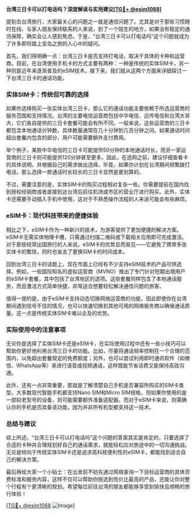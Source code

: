 **台湾三日卡可以打电话吗？深度解读与实用建议[[TG💪+ @esim1088](https://t.me/s/esim1088)]**

提到去台湾旅行，大家最关心的问题之一就是通信问题了。尤其是对于那些习惯随时在线、与家人朋友保持联系的人来说，到了一个陌生的地方，如果没有稳定的通讯保障，确实会让人感到焦虑。于是，“台湾三日卡可以打电话吗”这个问题就成为了许多即将踏上宝岛之旅的人心中的疑问。

首先，我们得明确一点：台湾三日卡是否支持打电话，取决于具体的卡种和运营商。目前，在台湾使用手机卡的方式主要有两种：一种是传统的实体SIM卡，另一种则是近年来逐渐普及的eSIM技术。接下来，我们就从这两个方面来详细探讨一下台湾三日卡的通话功能。

### 实体SIM卡：传统但可靠的选择

如果你选择购买一张实体台湾三日卡，那么它的通话功能主要依赖于所选运营商的服务范围和支持情况。台湾的主要电信运营商包括中华电信、远传电信和台湾大哥大，它们各自提供的三日卡套餐可能会有所不同。一般来说，这些运营商的三日卡都包含本地通话分钟数，具体数量通常在几十分钟到几百分钟之间。如果通话时间超出套餐内包含的部分，用户可能需要额外支付费用。

举个例子，某款中华电信的三日卡可能提供50分钟的本地通话时长，而另一家运营商的三日卡则可能提供120分钟甚至更多。因此，在选购之前，建议仔细查看卡的具体说明，并根据自己的需求做出选择。毕竟，如果你计划在台湾期间频繁拨打电话，那么选择一款通话时长较长的三日卡显然是更划算的。

不过，需要注意的是，实体SIM卡的购买过程相对复杂一些。你需要提前在国内找到授权经销商或者直接到达台湾后前往机场或市区的营业厅进行购买。此外，实体卡还需要手动插入手机中使用，这对于不熟悉操作流程的人来说可能会有些麻烦。

### eSIM卡：现代科技带来的便捷体验

相比之下，eSIM卡作为一种新兴的技术，为游客提供了更加便捷的解决方案。eSIM卡无需实体物理卡槽，只需通过扫描二维码或下载相关应用即可完成激活。对于那些经常出国旅行的人来说，eSIM卡的优势显而易见——它避免了携带多张实体卡的繁琐，同时也省去了更换SIM卡的时间成本。

回到台湾三日卡的话题上，现在市面上已经有不少支持eSIM技术的产品可供选择。例如，一些国际知名的虚拟运营商（MVNO）推出了专门针对短期出境用户的eSIM卡套餐，其中包括了台湾地区的选项。这些套餐同样包含了本地通话服务，而且激活方式简单快捷，非常适合想要轻松解决通信问题的旅客。

值得一提的是，由于eSIM卡支持动态切换网络运营商的功能，因此即使你在台湾期间遇到信号不佳的情况，也可以快速切换到其他可用的网络服务商以确保通话质量。这一点是传统实体SIM卡难以企及的优势。

### 实际使用中的注意事项

无论你是选择了实体SIM卡还是eSIM卡，在实际使用过程中还有一些小技巧可以帮助你更好地利用台湾三日卡的功能。比如，尽量将通话频率控制在一个合理的范围内，以免超出套餐规定的免费额度；另外，也可以尝试利用即时通讯软件（如微信、WhatsApp等）来进行语音或视频通话，这样既能节省话费又能保持高效沟通。

此外，还有一点非常重要，那就是了解清楚自己手机是否兼容所购买的SIM卡类型。大多数现代智能手机都支持Nano SIM和Micro SIM规格，但如果你使用的是一部较老型号的设备，则可能需要额外准备适配器。而对于eSIM卡来说，则需确认你的手机是否具备该功能，因为并非所有机型都支持这一技术。

### 总结与建议

综上所述，“台湾三日卡可以打电话吗”这个问题的答案其实是肯定的，只要选择了合适的卡种并合理规划好自己的通话需求，就能轻松应对旅途中的一切沟通挑战。无论是倾向于传统实体SIM卡还是追求高科技便利性的eSIM卡，都能找到适合自己的解决方案。

最后再给大家一个小贴士：在出发前不妨先通过网络查询一下目标运营商的具体资费标准和服务内容，这样不仅可以帮助你挑选到性价比最高的产品，还能让你对整个行程有个更清晰的规划。希望每位前往台湾的朋友都能够享受到愉快且顺畅的旅行体验！

[[TG💪+ @esim1088](https://t.me/s/esim1088) ![Image](https://i.postimg.cc/4NQfJmqS/Snipaste-2025-05-13-00-14-12.png)]